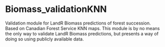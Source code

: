 # Biomass_validationKNN

Validation module for LandR Biomass predictions of forest succession. Based on Canadian Forest Service KNN maps.
This module is by no means the only way to validate LandR Biomass predictions, but presents a way of doing so using publicly available data.


